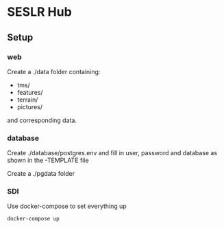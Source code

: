 # SESLR Hub

## Setup

### web

Create a ./data folder containing:

-   tms/
-   features/
-   terrain/
-   pictures/

and corresponding data.

### database

Create ./database/postgres.env and fill in user, password and database as shown in the -TEMPLATE file

Create a ./pgdata folder

### SDI

Use docker-compose to set everything up

```bash
docker-compose up
```